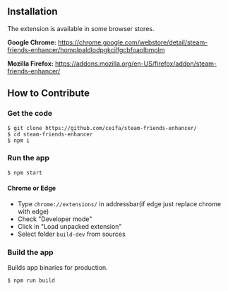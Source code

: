 ## Installation

The extension is available in some browser stores.

**Google Chrome:** https://chrome.google.com/webstore/detail/steam-friends-enhancer/homplpaldlodpgkcilfgcbfoaolbmplm

**Mozilla Firefox:** https://addons.mozilla.org/en-US/firefox/addon/steam-friends-enhancer/

## How to Contribute

### Get the code

```
$ git clone https://github.com/ceifa/steam-friends-enhancer/
$ cd steam-friends-enhancer
$ npm i
```

### Run the app

```
$ npm start
```

#### Chrome or Edge

- Type `chrome://extensions/` in addressbar(if edge just replace chrome with edge)
- Check "Developer mode"
- Click in "Load unpacked extension"
- Select folder `build-dev` from sources

### Build the app

Builds app binaries for production.

```
$ npm run build
```
